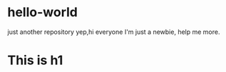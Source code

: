 # hello-world
just another repository
yep,hi everyone
I'm just a newbie, help me more.
<h1>This is h1</h1>

